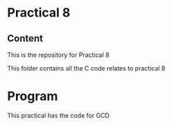 # Practical 8

## Content
This is the repository for Practical 8

This folder contains all the C code relates to practical 8

# Program

This practical has the code for GCD

